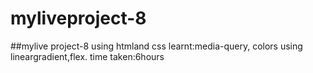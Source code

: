 # myliveproject-8
##mylive project-8 using htmland css
learnt:media-query, colors using lineargradient,flex.
time taken:6hours
